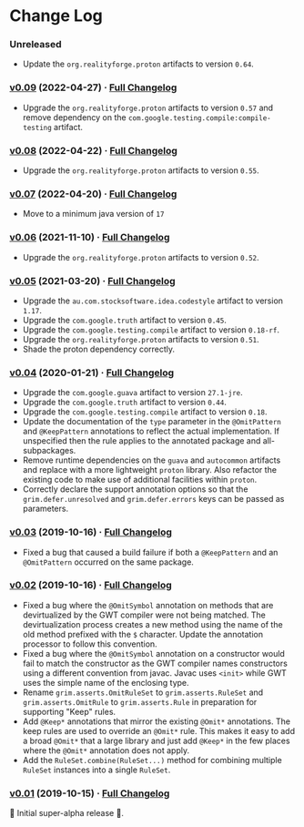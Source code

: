# Change Log

### Unreleased

* Update the `org.realityforge.proton` artifacts to version `0.64`.

### [v0.09](https://github.com/realityforge/grim/tree/v0.09) (2022-04-27) · [Full Changelog](https://github.com/realityforge/grim/compare/v0.08...v0.09)

* Upgrade the `org.realityforge.proton` artifacts to version `0.57` and remove dependency on the `com.google.testing.compile:compile-testing` artifact.

### [v0.08](https://github.com/realityforge/grim/tree/v0.08) (2022-04-22) · [Full Changelog](https://github.com/realityforge/grim/compare/v0.07...v0.08)

* Upgrade the `org.realityforge.proton` artifacts to version `0.55`.

### [v0.07](https://github.com/realityforge/grim/tree/v0.07) (2022-04-20) · [Full Changelog](https://github.com/realityforge/grim/compare/v0.06...v0.07)

* Move to a minimum java version of `17`

### [v0.06](https://github.com/realityforge/grim/tree/v0.06) (2021-11-10) · [Full Changelog](https://github.com/realityforge/grim/compare/v0.05...v0.06)

* Upgrade the `org.realityforge.proton` artifacts to version `0.52`.

### [v0.05](https://github.com/realityforge/grim/tree/v0.05) (2021-03-20) · [Full Changelog](https://github.com/realityforge/grim/compare/v0.04...v0.05)

* Upgrade the `au.com.stocksoftware.idea.codestyle` artifact to version `1.17`.
* Upgrade the `com.google.truth` artifact to version `0.45`.
* Upgrade the `com.google.testing.compile` artifact to version `0.18-rf`.
* Upgrade the `org.realityforge.proton` artifacts to version `0.51`.
* Shade the proton dependency correctly.

### [v0.04](https://github.com/realityforge/grim/tree/v0.04) (2020-01-21) · [Full Changelog](https://github.com/realityforge/grim/compare/v0.03...v0.04)

* Upgrade the `com.google.guava` artifact to version `27.1-jre`.
* Upgrade the `com.google.truth` artifact to version `0.44`.
* Upgrade the `com.google.testing.compile` artifact to version `0.18`.
* Update the documentation of the `type` parameter in the `@OmitPattern` and `@KeepPattern` annotations to reflect the actual implementation. If unspecified then the rule applies to the annotated package and all-subpackages.
* Remove runtime dependencies on the `guava` and `autocommon` artifacts and replace with a more lightweight `proton` library. Also refactor the existing code to make use of additional facilities within `proton`.
* Correctly declare the support annotation options so that the `grim.defer.unresolved` and `grim.defer.errors` keys can be passed as parameters.

### [v0.03](https://github.com/realityforge/grim/tree/v0.03) (2019-10-16) · [Full Changelog](https://github.com/realityforge/grim/compare/v0.02...v0.03)

* Fixed a bug that caused a build failure if both a `@KeepPattern` and an `@OmitPattern` occurred on the same package.

### [v0.02](https://github.com/realityforge/grim/tree/v0.02) (2019-10-16) · [Full Changelog](https://github.com/realityforge/grim/compare/v0.01...v0.02)

* Fixed a bug where the `@OmitSymbol` annotation on methods that are devirtualized by the GWT compiler were not being matched. The devirtualization process creates a new method using the name of the old method prefixed with the `$` character. Update the annotation processor to follow this convention.
* Fixed a bug where the `@OmitSymbol` annotation on a constructor would fail to match the constructor as the GWT compiler names constructors using a different convention from javac. Javac uses `<init>` while GWT uses the simple name of the enclosing type.
* Rename `grim.asserts.OmitRuleSet` to `grim.asserts.RuleSet` and `grim.asserts.OmitRule` to `grim.asserts.Rule` in preparation for supporting "Keep" rules.
* Add `@Keep*` annotations that mirror the existing `@Omit*` annotations. The keep rules are used to override an `@Omit*` rule. This makes it easy to add a broad `@Omit*` that a large library and just add `@Keep*` in the few places where the `@Omit*` annotation does not apply.
* Add the `RuleSet.combine(RuleSet...)` method for combining multiple `RuleSet` instances into a single `RuleSet`.

### [v0.01](https://github.com/realityforge/grim/tree/v0.01) (2019-10-15) · [Full Changelog](https://github.com/realityforge/grim/compare/v0.00...v0.01)

 ‎🎉	Initial super-alpha release ‎🎉.
